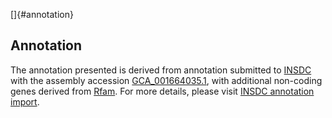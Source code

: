 []{#annotation}

Annotation
----------

The annotation presented is derived from annotation submitted to
[INSDC](http://www.insdc.org) with the assembly accession
[GCA\_001664035.1](http://www.ebi.ac.uk/ena/data/view/GCA_001664035.1),
with additional non-coding genes derived from
[Rfam](http://rfam.xfam.org/). For more details, please visit [INSDC
annotation
import](http://ensemblgenomes.org/info/data/insdc_annotation).
